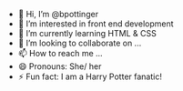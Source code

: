- 👋 Hi, I’m @bpottinger
- 👀 I’m interested in front end development
- 🌱 I’m currently learning HTML & CSS
- 💞️ I’m looking to collaborate on ...
- 📫 How to reach me ...
- 😄 Pronouns: She/ her
- ⚡ Fun fact: I am a Harry Potter fanatic!

<!---
bpottinger/bpottinger is a ✨ special ✨ repository because its `README.md` (this file) appears on your GitHub profile.
You can click the Preview link to take a look at your changes.
--->
